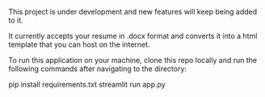 This project is under development and new features will keep being added to it.

It currently accepts your resume in .docx format and converts it into a html template that you can host on the internet.

To run this application on your machine, clone this repo locally and run the following commands after navigating to the directory:

pip install requirements.txt
streamlit run app.py
